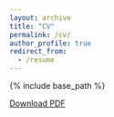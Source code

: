 ```yaml
---
layout: archive
title: "CV"
permalink: /cv/
author_profile: true
redirect_from:
  - /resume
---
```


{% include base_path %}

[Download PDF](https://pbecker93.github.io/files/cv_philipp_becker.pdf)

<!--
# Education

### Ph.D in Machine Learning
*Autonomous Learning Robots @ Karlsruhe Institute of Technology (KIT), 2020 - 2025 (expected)*
* **World modeling** and representation learning for **reinforcement learning** from **multimodal observations**
* Uncertainty in deep **state space models** for model‑based reinforcement learning and **Bayesian methods**
* Combining recurrent neural networks and Kalman filters for **uncertainty modeling** in sequential data
* **Variational inference** for time‑series, meta‑learning, and reinforcement learning


### Master of Science in Autonomous Systems (Computer Science)
*Technische Universität Darmstadt, 2016-2019*
* with distinction
* Thesis: Expected Information Maximization: Using the I‑Projection for Mixture Density Estimation

### Bachelor of Science in Computer Science
*Technische Universität Darmstadt, 2014-2016*
* Thesis: Learning Deep Feature Spaces for Nonparametric Inference 

### Summer Schools
* Nordic Probabilistic AI School, Trondheim, Norway, June 2023
* Machine Learning Summer School, Virtual (Tübingen, Germany), July 2020


# Experience

### Research Intern
*Samsung AI Center - Cambridge, since 11/2024*

### Doctoral Researcher
*Karlsruhe Institute of Technology (KIT), Autonomous Learning Robots, since 01/2020*

* Supervision of **25+ student** theses and projects ([Full List](#Student)). 
* Head **teaching assistant** over 6 semesters for the lecture "Machine Learning - Foundations and Algorithms"
* Guest **lectures on model-based reinforcement learning** at KIT
* Setup and administration of **IT infrastructure**, including Slurm-based HPC


### Research Scientist
*FZI Research Center for Information Technology, (FZI Forschungszentrum Informatik), 04/2023 - 07/2024* 
* Establishing a **new research group** under the direction of Prof. Gerhard Neumann
* **Grant writing** for European and German national research calls with **academic** and **industrial** partners.
* Structured reinforcement learning for control applications of an **industrial customer**


### Doctoral Researcher
*Bosch Center for Artificial Intelligence, Robert-Bosch-GmbH, 05/2019-12/2019*
* Research on versatile imitation learning
* Followed advisor to KIT after 8 months 


### Student Research Assistant
*Technische Universität Darmstadt, Intelligent Autonomous Systems, 04/2016-03/2019*
* Various **manipulation robotics** projects on **real robots** and in simulation

### Internship
*Volkswagen Group, Data Lab, 09/2017*
* **Deep Learning and Robotics Challenge:** Sorting Lego bricks using a Lego robot controlled by deep learning


# Reviewing
*Machine Learning*
* Conference on Neural Information Processing Systems (NeurIPS)
* International Conference on Machine Learning (ICML)
* Conference on Robot Learning (CoRL)
* Reinforcement Learning Conference (RLC)

*Robotics*
* IEEE Robotics and Automation Letters (RA-L)
* International Conference on Intelligent Robots and Systems (IROS)
* International Conference on Robotics and Automation (ICRA)


# Skills
* **Languages:** German (native), English (fluent)
* **Programming:** Python, Java, C++, C, Matlab
* **ML Libraries:** Pytorch, Tensorflow, Numpy, Scipy, Optuna, Hydra, Scikit-Learn, Jax
* **Tools:** Linux, Git, Slurm, LaTeX, Microsoft Office
* **Robotics:** Mitsubishi PA10, KUKA LBR iiwa, Franka Emika Panda

# Student Supervision
I supervised > 25 Bachelor and Master Students during my time at the Karlsruhe Institute of Technology 
*
* Felix Ning 
* Ralf Herp - Bachelor Thesis - Diffusion-based Imitation Learning for Contact Rich Manipulation
* Erwin Müller - Master Thesis - Model-based Reinforcement Learning of Diverse Skills
* Keven Sahin - Master Thesis in cooperation with Robert Bosch GmbH - Offline Reinforcement Learning for Hydraulic Excavator Control
* Sven Hillenkötter - Master Thesis - Model-Based Reinforcement Learning for Challenging Manipulation Tasks
* Yasin Tatar - Master Thesis - Investigating the Amortization Gap in Variational Inference for State Space Models
* Claudius Kienle - Master Thesis in cooperation with ArtiMinds Robotics GmbH - Multimodal Transformer for Zero-Shot Optimization of Robot Manipulation Tasks Across Environments
* Ruben Jacob - Master Thesis - Episodic Reinforcement Learning with Transformer Models
* Aina Galofre - Master Thesis - Improving Uncertainty Estimation for Model-Based Reinforcement Learning
* Christian Schorr - Master Thesis -Improving the Soft Actor-Critic with Information Theoretic Trust Regions
* Florian Seligmann - Bachelor Thesis \& Research Project - Benchmarking Modern Bayesian Deep Learning Algorithms
* Stefan Krieg - Bachelor Thesis - Tackling Offline Reinforcement Learning by Model Learning
* Sebastian Markgraf - Master Thesis - Self-Supervised Model-Based Reinforcement Learning under Partial Observability
* Maximilian Li - Master Thesis - Imitation Learning for Versatile Robot Manipulation
* Ahmed Agha - Master Thesis -  Improved Trust Regions for Adversarial Imitation Learning
* Moritz Reuss - Master Thesis in cooperation with Robert Bosch GmbH - Hybrid Inverse Dynamics Models for Robot Impedance Control
* Giao Nguyen Quynh - Master Thesis in cooperation with Robert Bosch GmbH -  Kalman Mixture Networks
* Philipp Dahlinger - Research Project \& Master Thesis - Information Theoretic Trust Regions for Gradient Descent
* Roman Freiberg - Bachelor Thesis - Actor-Critic Methods for Robotics
* Niklas Freymuth - Master Thesis - Inverse Reinforcement Learning for Highly-Versatile Behavior
* Carmen Eitel - Master Thesis - Deep Reinforcement Learning under Partial Observability using Kalman Filtering
--->

<!---
Publications
======
  <ul>{% for post in site.publications reversed %}
    {% include archive-single-cv.html %}
  {% endfor %}</ul>
--->
